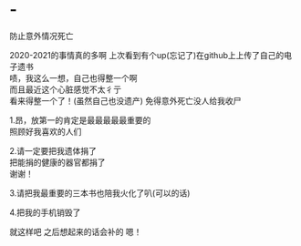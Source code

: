 # -
防止意外情况死亡

2020-2021的事情真的多啊 
上次看到有个up(忘记了)在github上上传了自己的电子遗书   
啧，我这么一想，自己也得整一个啊   
而且最近这个心脏感觉不太彳亍  
看来得整一个了！(虽然自己也没遗产) 
免得意外死亡没人给我收尸

1.昂，放第一的肯定是最最最最最重要的      
照顾好我喜欢的人们

2.请一定要把我遗体捐了  
把能捐的健康的器官都捐了  
谢谢！

3.请把我最重要的三本书也陪我火化了叭(可以的话)

4.把我的手机销毁了

就这样吧
之后想起来的话会补的
嗯！
